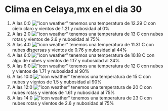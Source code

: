 # Clima en Celaya,mx en el dia 30

1. A las 0:0 !["icon weather"](http://openweathermap.org/img/w/01n.png) tenemos una temperatura de 12.29 C con cielo claro y  vientos de 1.21 y nubosidad al 0%
1. A las 2:0 !["icon weather"](http://openweathermap.org/img/w/04n.png) tenemos una temperatura de 13 C con nubes rotas y  vientos de 2.6 y nubosidad al 75%
1. A las 4:0 !["icon weather"](http://openweathermap.org/img/w/03n.png) tenemos una temperatura de 11.31 C con nubes dispersas y  vientos de 0.76 y nubosidad al 44%
1. A las 6:0 !["icon weather"](http://openweathermap.org/img/w/02n.png) tenemos una temperatura de 10.18 C con algo de nubes y  vientos de 1.17 y nubosidad al 24%
1. A las 8:0 !["icon weather"](http://openweathermap.org/img/w/04d.png) tenemos una temperatura de 12 C con nubes y  vientos de 1.71 y nubosidad al 90%
1. A las 10:0 !["icon weather"](http://openweathermap.org/img/w/04d.png) tenemos una temperatura de 15 C con nubes y  vientos de 1.5 y nubosidad al 90%
1. A las 12:0 !["icon weather"](http://openweathermap.org/img/w/04d.png) tenemos una temperatura de 20 C con nubes rotas y  vientos de 1.61 y nubosidad al 75%
1. A las 14:0 !["icon weather"](http://openweathermap.org/img/w/04d.png) tenemos una temperatura de 23 C con nubes rotas y  vientos de 2.6 y nubosidad al 75%
